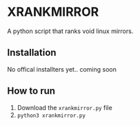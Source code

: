# XRANKMIRROR
A python script that ranks void linux mirrors.

## Installation
No offical installters yet.. coming soon

## How to run
1) Download the `xrankmirror.py` file
2) `python3 xrankmirror.py`
